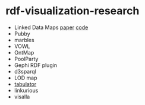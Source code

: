 # rdf-visualization-research

- Linked Data Maps [paper](http://ceur-ws.org/Vol-1472/IESD_2015_paper_2.pdf) [code](https://github.com/fabiovalse/dbpedia_atlas)
- Pubby
- marbles
- VOWL
- OntMap
- PoolParty
- Gephi RDF plugin
- d3sparql
- LOD map
- [tabulator](https://github.com/linkeddata/tabulator)
- linkurious
- visalla

